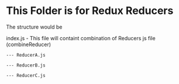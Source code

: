 # This Folder is for Redux Reducers

The structure would be

index.js - This file will containt combination of Reducers js file (combineReducer)

    --- ReducerA.js

    --- ReducerB.js

    --- ReducerC.js